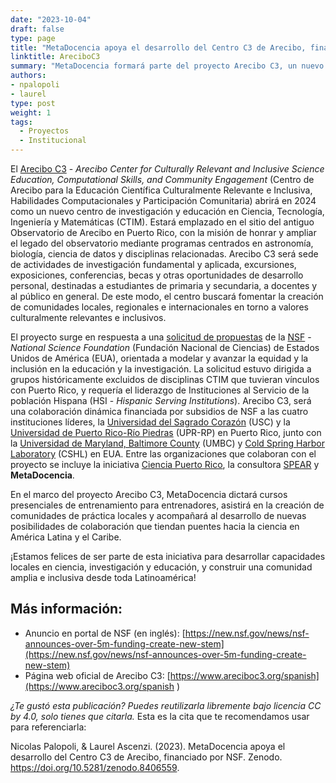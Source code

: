 ```yaml
---
date: "2023-10-04"
draft: false
type: page
title: "MetaDocencia apoya el desarrollo del Centro C3 de Arecibo, financiado por NSF"
linktitle: AreciboC3
summary: "MetaDocencia formará parte del proyecto Arecibo C3, un nuevo centro de investigación y educación con foco en la equidad y la inclusión, que cuenta con el apoyo de la National Science Foundation de Estados Unidos de América."
authors:
- npalopoli
- laurel
type: post
weight: 1
tags: 
  - Proyectos
  - Institucional 
---
```


El [Arecibo C3](https://www.areciboc3.org/spanish) - *Arecibo Center for Culturally Relevant and Inclusive Science Education, Computational Skills, and Community Engagement* (Centro de Arecibo para la Educación Científica Culturalmente Relevante e Inclusiva, Habilidades Computacionales y Participación Comunitaria) abrirá en 2024 como un nuevo centro de investigación y educación en Ciencia, Tecnología, Ingeniería y Matemáticas (CTIM). Estará emplazado en el sitio del antiguo Observatorio de Arecibo en Puerto Rico, con la misión de honrar y ampliar el legado del observatorio mediante programas centrados en astronomía, biología, ciencia de datos y disciplinas relacionadas. Arecibo C3 será sede de actividades de investigación fundamental y aplicada, excursiones, exposiciones, conferencias, becas y otras oportunidades de desarrollo personal, destinadas a estudiantes de primaria y secundaria, a docentes y al público en general. De este modo, el centro buscará fomentar la creación de comunidades locales, regionales e internacionales en torno a valores culturalmente relevantes e inclusivos.

El proyecto surge en respuesta a una [solicitud de propuestas](https://www.nsf.gov/pubs/2023/nsf23505/nsf23505.pdf) de la [NSF](https://www.nsf.gov/) - *National Science Foundation* (Fundación Nacional de Ciencias) de Estados Unidos de América (EUA), orientada a modelar y avanzar la equidad y la inclusión en la educación y la investigación. La solicitud estuvo dirigida a grupos históricamente excluidos de disciplinas CTIM que tuvieran vínculos con Puerto Rico, y requería el liderazgo de Instituciones al Servicio de la población Hispana (HSI - *Hispanic Serving Institutions*). Arecibo C3, será una colaboración dinámica financiada por subsidios de NSF a las cuatro instituciones líderes, la [Universidad del Sagrado Corazón](https://www.nsf.gov/awardsearch/showAward?AWD_ID=2321762) (USC) y la [Universidad de Puerto Rico-Río Piedras](https://www.nsf.gov/awardsearch/showAward?AWD_ID=2321760) (UPR-RP) en Puerto Rico, junto con la [Universidad de Maryland, Baltimore County](https://www.nsf.gov/awardsearch/showAward?AWD_ID=2321761) (UMBC) y [Cold Spring Harbor Laboratory](https://www.nsf.gov/awardsearch/showAward?AWD_ID=2321759) (CSHL) en EUA. Entre las organizaciones que colaboran con el proyecto se incluye la iniciativa [Ciencia Puerto Rico](https://www.cienciapr.org/), la consultora [SPEAR](https://spear-education.com/) y **MetaDocencia**.

En el marco del proyecto Arecibo C3, MetaDocencia dictará cursos presenciales de entrenamiento para entrenadores, asistirá en la creación de comunidades de práctica locales y acompañará al desarrollo de nuevas posibilidades de colaboración que tiendan puentes hacia la ciencia en América Latina y el Caribe. 

¡Estamos felices de ser parte de esta iniciativa para desarrollar capacidades locales en ciencia, investigación y educación, y construir una comunidad amplia e inclusiva desde toda Latinoamérica! 

## Más información: 
- Anuncio en portal de NSF (en inglés): [https://new.nsf.gov/news/nsf-announces-over-5m-funding-create-new-stem](https://new.nsf.gov/news/nsf-announces-over-5m-funding-create-new-stem)
- Página web oficial de Arecibo C3: [https://www.areciboc3.org/spanish](https://www.areciboc3.org/spanish ) 

*¿Te gustó esta publicación? Puedes reutilizarla libremente bajo licencia CC by 4.0, solo tienes que citarla.* 
Esta es la cita que te recomendamos usar para referenciarla: 

Nicolas Palopoli, & Laurel Ascenzi. (2023). MetaDocencia apoya el desarrollo del Centro C3 de Arecibo, financiado por NSF. Zenodo. https://doi.org/10.5281/zenodo.8406559. 
